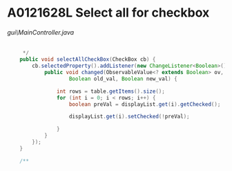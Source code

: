 # A0121628L Select all for checkbox
###### gui\MainController.java
``` java
	 */
	public void selectAllCheckBox(CheckBox cb) {
		cb.selectedProperty().addListener(new ChangeListener<Boolean>() {
			public void changed(ObservableValue<? extends Boolean> ov,
					Boolean old_val, Boolean new_val) {

				int rows = table.getItems().size();
				for (int i = 0; i < rows; i++) {
					boolean preVal = displayList.get(i).getChecked();

					displayList.get(i).setChecked(!preVal);

				}
			}
		});
	}

	/**
```
